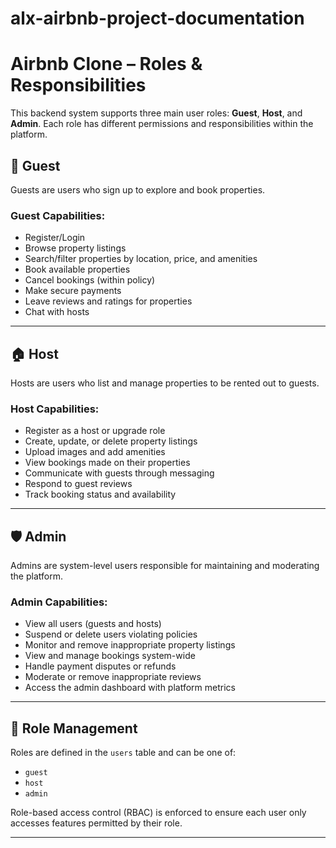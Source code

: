 # alx-airbnb-project-documentation
# Airbnb Clone – Roles & Responsibilities

This backend system supports three main user roles: **Guest**, **Host**, and **Admin**. Each role has different permissions and responsibilities within the platform.

## 👤 Guest
Guests are users who sign up to explore and book properties.

### Guest Capabilities:
- Register/Login
- Browse property listings
- Search/filter properties by location, price, and amenities
- Book available properties
- Cancel bookings (within policy)
- Make secure payments
- Leave reviews and ratings for properties
- Chat with hosts

---

## 🏠 Host
Hosts are users who list and manage properties to be rented out to guests.

### Host Capabilities:
- Register as a host or upgrade role
- Create, update, or delete property listings
- Upload images and add amenities
- View bookings made on their properties
- Communicate with guests through messaging
- Respond to guest reviews
- Track booking status and availability

---

## 🛡️ Admin
Admins are system-level users responsible for maintaining and moderating the platform.

### Admin Capabilities:
- View all users (guests and hosts)
- Suspend or delete users violating policies
- Monitor and remove inappropriate property listings
- View and manage bookings system-wide
- Handle payment disputes or refunds
- Moderate or remove inappropriate reviews
- Access the admin dashboard with platform metrics

---

## 🧠 Role Management
Roles are defined in the `users` table and can be one of:
- `guest`
- `host`
- `admin`

Role-based access control (RBAC) is enforced to ensure each user only accesses features permitted by their role.

---
